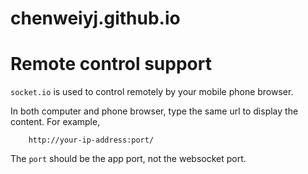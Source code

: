 chenweiyj.github.io
===================

# Remote control support
`socket.io` is used to control remotely by your mobile phone browser.

In both computer and phone browser, type the same url to display the 
content. For example,
```
    http://your-ip-address:port/
```
The `port` should be the app port, not the websocket port.

